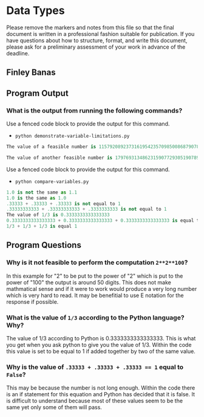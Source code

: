 # Data Types

Please remove the markers and notes from this file
so that the final document is written in a professional fashion
suitable for publication. If you have questions about how to
structure, format, and write this document, please ask for a
preliminary assessment of your work in advance of the deadline.

## Finley Banas

## Program Output

### What is the output from running the following commands?

Use a fenced code block to provide the output for this command.

- `python demonstrate-variable-limitations.py`

```python
The value of a feasible number is 115792089237316195423570985008687907853269984665640564039457584007913129639936

The value of another feasible number is 179769313486231590772930519078902473361797697894230657273430081157732675805500963132708477322407536021120113879871393357658789768814416622492847430639474124377767893424865485276302219601246094119453082952085005768838150682342462881473913110540827237163350510684586298239947245938479716304835356329624224137216
```

Use a fenced code block to provide the output for this command.

- `python compare-variables.py`

```python
1.0 is not the same as 1.1
1.0 is the same as 1.0
.33333 + .33333 + .33333 is not equal to 1
.33333333333 + .33333333333 + .3333333333 is not equal to 1
The value of 1/3 is 0.3333333333333333
0.3333333333333333 + 0.3333333333333333 + 0.3333333333333333 is equal to 1
1/3 + 1/3 + 1/3 is equal 1
```

## Program Questions

### Why is it not feasible to perform the computation `2**2**100`?

In this example for "2" to be put to the power of "2" which is put to the power of "100" the output is around 50 digits. This does not make mathmatical sense and if it were to work would produce a very long number which is very hard to read. It may be benefitial to use E notation for the response if possible.  

### What is the value of `1/3` according to the Python language? Why?

The value of 1/3 according to Python is 0.3333333333333333. This is what you get when you ask python to give you the value of 1/3. Within the code this value is set to be equal to 1 if added together by two of the same value. 

### Why is the value of `.33333 + .33333 + .33333 == 1` equal to `False`?

This may be because the number is not long enough. Within the code there is an if statement for this equation and Python has decided that it is false. It is difficult to understand because most of these values seem to be the same yet only some of them will pass.

